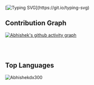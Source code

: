 

  [![Typing SVG](https://readme-typing-svg.demolab.com/?lines=Hey+there!+I'm+Abhishek.;A+20-year-old+programmer.)](https://git.io/typing-svg)

<!---
## Skills:

  <a href="https://skillicons.dev">
    <img src="https://skillicons.dev/icons?i=js,ts,cpp,java,go,react,vite,tailwind,nodejs,express,mongodb,postgres,vscode,idea,postman" />
  </a>

<br>
<br>

## My Badge Board

[![Abhishekdx300's BadgeBoard](https://holopin.me/abhishekdx300)](https://holopin.io/@abhishekdx300)


<br />
<br />

--->

## Contribution Graph
[![Abhishek's github activity graph](https://github-readme-activity-graph.vercel.app/graph?username=Abhishekdx300&theme=tokyo-night)](https://github.com/ashutosh00710/github-readme-activity-graph)

<br />
<br />
<!---
<h2>Github Stats</h2
<p align="center" style="width:100% display:flex flex-direction:column align-items:center justify-content:center">
  
[![GitHub Streak](https://github-readme-streak-stats.herokuapp.com/?user=abhishekdx300&theme=dark)](https://git.io/streak-stats)
 
<img align="center" src="https://github-readme-stats.vercel.app/api?username=Abhishekdx300&show_icons=true&locale=en&theme=tokyonight" alt="Abhishekdx300" />
</p>

<br />
<br />
--->

## Top Languages
<p><img align="left" src="https://github-readme-stats.max-programming.vercel.app/api/top-langs/?username=Abhishekdx300&layout=compact&hide=html&theme=react" alt="Abhishekdx300" /></p> 

